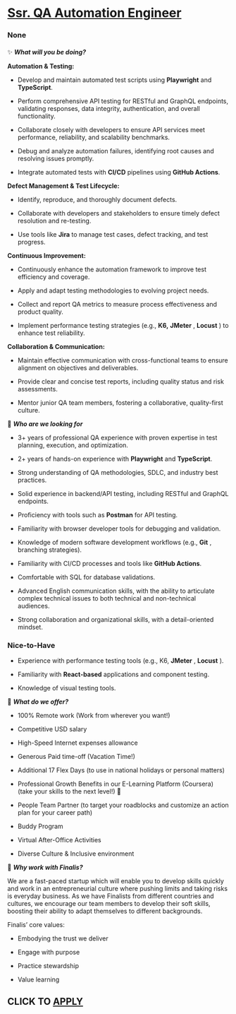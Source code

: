 # [Ssr. QA Automation Engineer](https://www.remotewlb.com/apply/ssr-qa-automation-engineer)  
### None  
####  

✨ **_What will you be doing?_**

 **Automation & Testing:**

  * Develop and maintain automated test scripts using **Playwright** and **TypeScript**.

  * Perform comprehensive API testing for RESTful and GraphQL endpoints, validating responses, data integrity, authentication, and overall functionality.

  * Collaborate closely with developers to ensure API services meet performance, reliability, and scalability benchmarks.

  * Debug and analyze automation failures, identifying root causes and resolving issues promptly.

  * Integrate automated tests with **CI/CD** pipelines using **GitHub Actions**.

 **Defect Management & Test Lifecycle:**

  * Identify, reproduce, and thoroughly document defects.

  * Collaborate with developers and stakeholders to ensure timely defect resolution and re-testing.

  * Use tools like **Jira** to manage test cases, defect tracking, and test progress.

 **Continuous Improvement:**

  * Continuously enhance the automation framework to improve test efficiency and coverage.

  * Apply and adapt testing methodologies to evolving project needs.

  * Collect and report QA metrics to measure process effectiveness and product quality.

  * Implement performance testing strategies (e.g., **K6,** **JMeter** , **Locust** ) to enhance test reliability. 

**Collaboration & Communication:**

  * Maintain effective communication with cross-functional teams to ensure alignment on objectives and deliverables.

  * Provide clear and concise test reports, including quality status and risk assessments.

  * Mentor junior QA team members, fostering a collaborative, quality-first culture.

💬 **_Who are we looking for_**

  * 3+ years of professional QA experience with proven expertise in test planning, execution, and optimization.

  * 2+ years of hands-on experience with **Playwright** and **TypeScript**.

  * Strong understanding of QA methodologies, SDLC, and industry best practices.

  * Solid experience in backend/API testing, including RESTful and GraphQL endpoints.

  * Proficiency with tools such as **Postman** for API testing.

  * Familiarity with browser developer tools for debugging and validation.

  * Knowledge of modern software development workflows (e.g., **Git** , branching strategies).

  * Familiarity with CI/CD processes and tools like **GitHub Actions**.

  * Comfortable with SQL for database validations.

  * Advanced English communication skills, with the ability to articulate complex technical issues to both technical and non-technical audiences.

  * Strong collaboration and organizational skills, with a detail-oriented mindset.

###  **Nice-to-Have**

  * Experience with performance testing tools (e.g., K6, **JMeter** , **Locust** ).

  * Familiarity with **React-based** applications and component testing.

  * Knowledge of visual testing tools.

🌟 **_What do we offer?_**

  * 100% Remote work (Work from wherever you want!)

  * Competitive USD salary 

  * High-Speed Internet expenses allowance

  * Generous Paid time-off (Vacation Time!)

  * Additional 17 Flex Days (to use in national holidays or personal matters)

  * Professional Growth Benefits in our E-Learning Platform (Coursera) (take your skills to the next level!) **🚀**

  * People Team Partner (to target your roadblocks and customize an action plan for your career path)

  * Buddy Program

  * Virtual After-Office Activities 

  * Diverse Culture & Inclusive environment

🌈 **_Why work with Finalis?_**

We are a fast-paced startup which will enable you to develop skills quickly and work in an entrepreneurial culture where pushing limits and taking risks is everyday business. As we have Finalists from different countries and cultures, we encourage our team members to develop their soft skills, boosting their ability to adapt themselves to different backgrounds.

Finalis’ core values:

  * Embodying the trust we deliver

  * Engage with purpose

  * Practice stewardship

  * Value learning

  
## CLICK TO [APPLY](https://www.remotewlb.com/apply/ssr-qa-automation-engineer)

